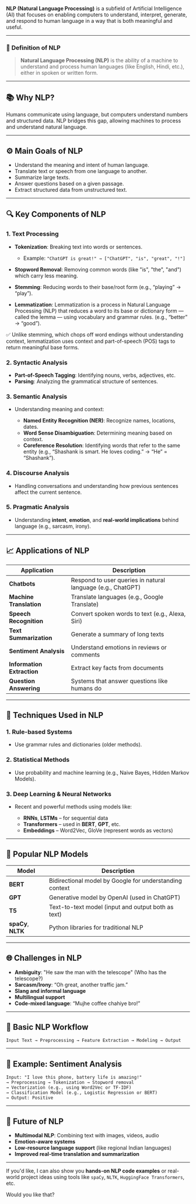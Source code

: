 **NLP (Natural Language Processing)** is a subfield of Artificial Intelligence (AI) that focuses on enabling computers to understand, interpret, generate, and respond to human language in a way that is both meaningful and useful.

---

### 🔹 **Definition of NLP**

> **Natural Language Processing (NLP)** is the ability of a machine to understand and process human languages (like English, Hindi, etc.), either in spoken or written form.

---

## 📚 **Why NLP?**

Humans communicate using language, but computers understand numbers and structured data. NLP bridges this gap, allowing machines to process and understand natural language.

---

## ⚙️ **Main Goals of NLP**

* Understand the meaning and intent of human language.
* Translate text or speech from one language to another.
* Summarize large texts.
* Answer questions based on a given passage.
* Extract structured data from unstructured text.

---

## 🔍 **Key Components of NLP**

### 1. **Text Processing**

* **Tokenization**: Breaking text into words or sentences.

  * Example: `"ChatGPT is great!" → ["ChatGPT", "is", "great", "!"]`
* **Stopword Removal**: Removing common words (like "is", "the", "and") which carry less meaning.
* **Stemming**: Reducing words to their base/root form (e.g., “playing” → “play”).
* **Lemmatization**: Lemmatization is a process in Natural Language Processing (NLP) that reduces a word to its base or dictionary form — called the lemma — using vocabulary and grammar rules. (e.g., “better” → “good”).

✅ Unlike stemming, which chops off word endings without understanding context, lemmatization uses context and part-of-speech (POS) tags to return meaningful base forms.


### 2. **Syntactic Analysis**

* **Part-of-Speech Tagging**: Identifying nouns, verbs, adjectives, etc.
* **Parsing**: Analyzing the grammatical structure of sentences.

### 3. **Semantic Analysis**

* Understanding meaning and context:

  * **Named Entity Recognition (NER)**: Recognize names, locations, dates.
  * **Word Sense Disambiguation**: Determining meaning based on context.
  * **Coreference Resolution**: Identifying words that refer to the same entity (e.g., “Shashank is smart. He loves coding.” → “He” = “Shashank”).

### 4. **Discourse Analysis**

* Handling conversations and understanding how previous sentences affect the current sentence.

### 5. **Pragmatic Analysis**

* Understanding **intent**, **emotion**, and **real-world implications** behind language (e.g., sarcasm, irony).

---

## 📈 **Applications of NLP**

| Application                | Description                                                 |
| -------------------------- | ----------------------------------------------------------- |
| **Chatbots**               | Respond to user queries in natural language (e.g., ChatGPT) |
| **Machine Translation**    | Translate languages (e.g., Google Translate)                |
| **Speech Recognition**     | Convert spoken words to text (e.g., Alexa, Siri)            |
| **Text Summarization**     | Generate a summary of long texts                            |
| **Sentiment Analysis**     | Understand emotions in reviews or comments                  |
| **Information Extraction** | Extract key facts from documents                            |
| **Question Answering**     | Systems that answer questions like humans do                |

---

## 🧠 **Techniques Used in NLP**

### 1. **Rule-based Systems**

* Use grammar rules and dictionaries (older methods).

### 2. **Statistical Methods**

* Use probability and machine learning (e.g., Naive Bayes, Hidden Markov Models).

### 3. **Deep Learning & Neural Networks**

* Recent and powerful methods using models like:

  * **RNNs**, **LSTMs** – for sequential data
  * **Transformers** – used in **BERT**, **GPT**, etc.
  * **Embeddings** – Word2Vec, GloVe (represent words as vectors)

---

## 🧠 **Popular NLP Models**

| Model               | Description                                             |
| ------------------- | ------------------------------------------------------- |
| **BERT**            | Bidirectional model by Google for understanding context |
| **GPT**             | Generative model by OpenAI (used in ChatGPT)            |
| **T5**              | Text-to-text model (input and output both as text)      |
| **spaCy**, **NLTK** | Python libraries for traditional NLP                    |

---

## 🌐 **Challenges in NLP**

* **Ambiguity**: "He saw the man with the telescope" (Who has the telescope?)
* **Sarcasm/Irony**: “Oh great, another traffic jam.”
* **Slang and informal language**
* **Multilingual support**
* **Code-mixed language**: “Mujhe coffee chahiye bro!”

---

## 🔄 **Basic NLP Workflow**

```text
Input Text → Preprocessing → Feature Extraction → Modeling → Output
```

---

## 📌 **Example: Sentiment Analysis**

```text
Input: "I love this phone, battery life is amazing!"
→ Preprocessing → Tokenization → Stopword removal
→ Vectorization (e.g., using Word2Vec or TF-IDF)
→ Classification Model (e.g., Logistic Regression or BERT)
→ Output: Positive
```

---

## 📅 **Future of NLP**

* **Multimodal NLP**: Combining text with images, videos, audio
* **Emotion-aware systems**
* **Low-resource language support** (like regional Indian languages)
* **Improved real-time translation and summarization**

---

If you'd like, I can also show you **hands-on NLP code examples** or real-world project ideas using tools like `spaCy`, `NLTK`, `HuggingFace Transformers`, etc.

Would you like that?
